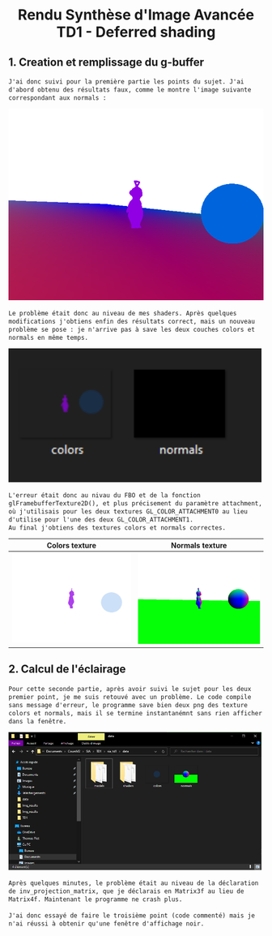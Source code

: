 # <center> Rendu Synthèse d'Image Avancée <br> TD1 - Deferred shading

 ## 1. Creation et remplissage du g-buffer

    J'ai donc suivi pour la première partie les points du sujet. J'ai d'abord obtenu des résultats faux, comme le montre l'image suivante correspondant aux normals : 
    
![Normals](Img_results/normals_chelou.png)

    Le problème était donc au niveau de mes shaders. Après quelques modifications j'obtiens enfin des résultats correct, mais un nouveau problème se pose : je n'arrive pas à save les deux couches colors et normals en même temps.

<img src="Img_results/bug_colors_normals.png" alt="Bug FBO" style="width:500px;"/>

    L'erreur était donc au nivau du FBO et de la fonction glFramebufferTexture2D(), et plus précisement du paramètre attachment, où j'utilisais pour les deux textures GL_COLOR_ATTACHMENT0 au lieu d'utilise pour l'une des deux GL_COLOR_ATTACHMENT1.
    Au final j'obtiens des textures colors et normals correctes.

Colors texture             |  Normals texture
:-------------------------:|:-------------------------:
![Bug FBO](Img_results/colors.png)   |  ![Bug FBO](Img_results/normals.PNG)


## 2. Calcul de l'éclairage

    Pour cette seconde partie, après avoir suivi le sujet pour les deux premier point, je me suis retouvé avec un problème. Le code compile sans message d'erreur, le programme save bien deux png des texture colors et normals, mais il se termine instantanémnt sans rien afficher dans la fenêtre.

<img src="Img_results/colors_normals_part2.PNG" alt="Crash Part2" style="width:500px;"/>

    Après quelques minutes, le problème était au niveau de la déclaration de inv_projection_matrix, que je déclarais en Matrix3f au lieu de Matrix4f. Maintenant le programme ne crash plus.

    J'ai donc essayé de faire le troisième point (code commenté) mais je n'ai réussi à obtenir qu'une fenêtre d'affichage noir.

